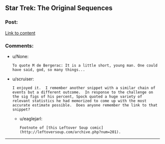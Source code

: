 ## Star Trek: The Original Sequences

### Post:

[Link to content](https://archiveofourown.org/works/929801)

### Comments:

- u/None:
  ```
  To quote M de Bergerac: It is a little short, young man. One could have said, god, so many things...
  ```

- u/scruiser:
  ```
  I enjoyed it.  I remember another snippet with a similar chain of events but a different outcome.  In response to the challenge on the sig figs of his percent, Spock quoted a huge variety of relevant statistics he had memorized to come up with the most accurate estimate possible.  Does anyone remember the link to that snippet?
  ```

  - u/eaglejarl:
    ```
    Footnote of [this Leftover Soup comic](http://leftoversoup.com/archive.php?num=201).
    ```

---

